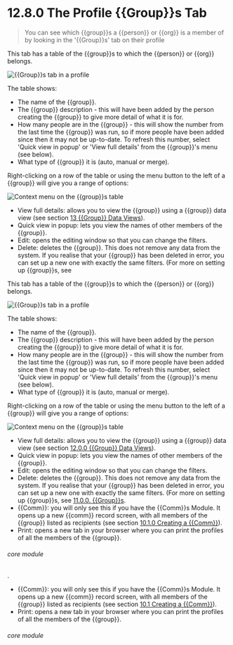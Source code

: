 # 12.8.0 The Profile {{Group}}s Tab

> You can see which {{group}}s a {{person}} or {{org}} is a member of by looking in the '{{Group}}s' tab on their profile



This tab has a table of the {{group}}s to which the {{person}} or {{org}} belongs. 

![{{Group}}s tab in a profile](51a.png)

The table shows:
- The name of the {{group}}.
- The {{group}} description - this will have been added by the person creating the {{group}} to give more detail of what it is for.
- How many people are in the {{group}} - this will show the number from the last time the {{group}} was run, so if more people have been added since then it may not be up-to-date. To refresh this number, select 'Quick view in popup' or 'View full details' from the {{group}}'s menu (see below).
- What type of {{group}} it is (auto, manual or merge).

Right-clicking on a row of the table or using the menu button to the left of a {{group}} will give you a range of options:

![Context menu on the {{group}}s table](51b.png)

- View full details: allows you to view the {{group}} using a {{group}} data view (see section [13  {{Group}} Data Views](/help/index/p/13)).
 - Quick view in popup: lets you view the names of other members of the {{group}}.
 - Edit: opens the editing window so that you can change the filters.
 - Delete: deletes the {{group}}. This does not remove any data from the system. If you realise that your {{group}} has been deleted in error, you can set up a new one with exactly the same filters. (For more on setting up {{group}}s, see

This tab has a table of the {{group}}s to which the {{person}} or {{org}} belongs. 

![{{Group}}s tab in a profile](51a.png)

The table shows:
- The name of the {{group}}.
- The {{group}} description - this will have been added by the person creating the {{group}} to give more detail of what it is for.
- How many people are in the {{group}} - this will show the number from the last time the {{group}} was run, so if more people have been added since then it may not be up-to-date. To refresh this number, select 'Quick view in popup' or 'View full details' from the {{group}}'s menu (see below).
- What type of {{group}} it is (auto, manual or merge).

Right-clicking on a row of the table or using the menu button to the left of a {{group}} will give you a range of options:

![Context menu on the {{group}}s table](51b.png)

- View full details: allows you to view the {{group}} using a {{group}} data view (see section [12.0.0  {{Group}} Data Views](/help/index/p/12.0.0)).
 - Quick view in popup: lets you view the names of other members of the {{group}}.
 - Edit: opens the editing window so that you can change the filters.
 - Delete: deletes the {{group}}. This does not remove any data from the system. If you realise that your {{group}} has been deleted in error, you can set up a new one with exactly the same filters. (For more on setting up {{group}}s, see [11.0.0. {{Group}}s](/help/index/p/11.0.0).
 - {{Comm}}: you will only see this if you have the {{Comm}}s Module. It opens up a new {{comm}} record screen, with all members of the {{group}} listed as recipients (see section [10.1.0  Creating a {{Comm}}](/help/index/p/10.1.0)). 
 - Print: opens a new tab in your browser where you can print the profiles of all the members of the {{group}}.


###### core module

.
 - {{Comm}}: you will only see this if you have the {{Comm}}s Module. It opens up a new {{comm}} record screen, with all members of the {{group}} listed as recipients (see section [10.1  Creating a {{Comm}}](/help/index/p/10.1)). 
 - Print: opens a new tab in your browser where you can print the profiles of all the members of the {{group}}.


###### core module

